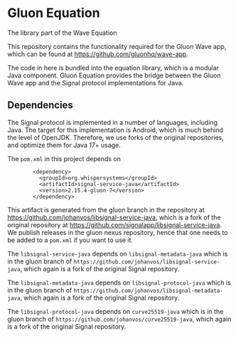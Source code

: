 # Gluon Equation
The library part of the Wave Equation

This repository contains the functionality required for the Gluon Wave app,
which can be found at https://github.com/gluonhq/wave-app.

The code in here is bundled into the equation library, which is a modular
Java component.
Gluon Equation provides the bridge between the Gluon Wave app and the
Signal protocol implementations for Java.

## Dependencies

The Signal protocol is implemented in a number of languages, including Java.
The target for this implementation is Android, which is much behind the
level of OpenJDK. Therefore, we use forks of the original repositories,
and optimize them for Java 17+ usage.

The `pom.xml` in this project depends on 

```
        <dependency>
          <groupId>org.whispersystems</groupId>
          <artifactId>signal-service-java</artifactId>
          <version>2.15.4-gluon-7</version>
        </dependency>
```

This artifact is generated from the gluon branch in the repository at 
https://github.com/johanvos/libsignal-service-java, which is a fork of the
original repository at https://github.com/signalapp/libsignal-service-java.
We publish releases in the gluon nexus repository, hence that one needs to be
added to a `pom.xml` if you want to use it.

The `libsignal-service-java` depends on `libsignal-metadata-java` which is in
the gluon branch of `https://github.com/johanvos/libsignal-service-java`,
which again is a fork of the original Signal repository.

The `libsignal-metadata-java` depends on `libsignal-protocol-java` which is in
the gluon branch of `https://github.com/johanvos/libsignal-metadata-java`,
which again is a fork of the original Signal repository.

The `libsignal-protocol-java` depends on `curve25519-java` which is in
the gluon branch of `https://github.com/johanvos/curve25519-java`,
which again is a fork of the original Signal repository.
